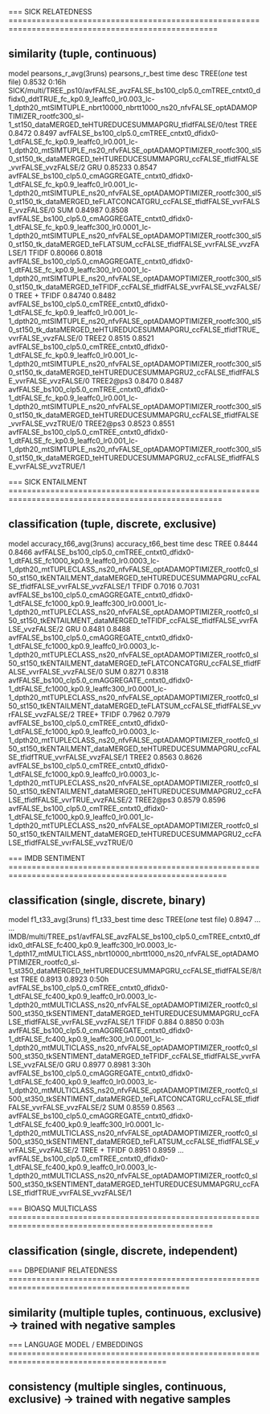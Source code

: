 === SICK RELATEDNESS ===================================================================================================
## similarity (tuple, continuous)
model   pearsons_r_avg(3runs)   pearsons_r_best time    desc
TREE(*one* test file)       0.8532  0:16h   SICK/multi/TREE_ps10/avfFALSE_avzFALSE_bs100_clp5.0_cmTREE_cntxt0_dfidx0_ddtTRUE_fc_kp0.9_leaffc0_lr0.003_lc-1_dpth20_mtSIMTUPLE_nbrt10000_nbrtt1000_ns20_nfvFALSE_optADAMOPTIMIZER_rootfc300_sl-1_st150_dataMERGED_teHTUREDUCESUMMAPGRU_tfidfFALSE/0/test
TREE    0.8472  0.8497      avfFALSE_bs100_clp5.0_cmTREE_cntxt0_dfidx0-1_dtFALSE_fc_kp0.9_leaffc0_lr0.001_lc-1_dpth20_mtSIMTUPLE_ns20_nfvFALSE_optADAMOPTIMIZER_rootfc300_sl50_st150_tk_dataMERGED_teHTUREDUCESUMMAPGRU_ccFALSE_tfidfFALSE_vvrFALSE_vvzFALSE/2
GRU	0.85233	0.8547      avfFALSE_bs100_clp5.0_cmAGGREGATE_cntxt0_dfidx0-1_dtFALSE_fc_kp0.9_leaffc0_lr0.001_lc-1_dpth20_mtSIMTUPLE_ns20_nfvFALSE_optADAMOPTIMIZER_rootfc300_sl50_st150_tk_dataMERGED_teFLATCONCATGRU_ccFALSE_tfidfFALSE_vvrFALSE_vvzFALSE/0
SUM	0.84987	0.8508      avfFALSE_bs100_clp5.0_cmAGGREGATE_cntxt0_dfidx0-1_dtFALSE_fc_kp0.9_leaffc300_lr0.0001_lc-1_dpth20_mtSIMTUPLE_ns20_nfvFALSE_optADAMOPTIMIZER_rootfc300_sl50_st150_tk_dataMERGED_teFLATSUM_ccFALSE_tfidfFALSE_vvrFALSE_vvzFALSE/1
TFIDF	0.80066	0.8018      avfFALSE_bs100_clp5.0_cmAGGREGATE_cntxt0_dfidx0-1_dtFALSE_fc_kp0.9_leaffc300_lr0.0001_lc-1_dpth20_mtSIMTUPLE_ns20_nfvFALSE_optADAMOPTIMIZER_rootfc300_sl50_st150_tk_dataMERGED_teTFIDF_ccFALSE_tfidfFALSE_vvrFALSE_vvzFALSE/0
TREE + TFIDF	0.84740	0.8482  avfFALSE_bs100_clp5.0_cmTREE_cntxt0_dfidx0-1_dtFALSE_fc_kp0.9_leaffc0_lr0.001_lc-1_dpth20_mtSIMTUPLE_ns20_nfvFALSE_optADAMOPTIMIZER_rootfc300_sl50_st150_tk_dataMERGED_teHTUREDUCESUMMAPGRU_ccFALSE_tfidfTRUE_vvrFALSE_vvzFALSE/0
TREE2	0.8515	0.8521  avfFALSE_bs100_clp5.0_cmTREE_cntxt0_dfidx0-1_dtFALSE_fc_kp0.9_leaffc0_lr0.001_lc-1_dpth20_mtSIMTUPLE_ns20_nfvFALSE_optADAMOPTIMIZER_rootfc300_sl50_st150_tk_dataMERGED_teHTUREDUCESUMMAPGRU2_ccFALSE_tfidfFALSE_vvrFALSE_vvzFALSE/0
TREE2@ps3	0.8470	0.8487  avfFALSE_bs100_clp5.0_cmTREE_cntxt0_dfidx0-1_dtFALSE_fc_kp0.9_leaffc0_lr0.001_lc-1_dpth20_mtSIMTUPLE_ns20_nfvFALSE_optADAMOPTIMIZER_rootfc300_sl50_st150_tk_dataMERGED_teHTUREDUCESUMMAPGRU_ccFALSE_tfidfFALSE_vvrFALSE_vvzTRUE/0
TREE2@ps3	0.8523	0.8551  avfFALSE_bs100_clp5.0_cmTREE_cntxt0_dfidx0-1_dtFALSE_fc_kp0.9_leaffc0_lr0.001_lc-1_dpth20_mtSIMTUPLE_ns20_nfvFALSE_optADAMOPTIMIZER_rootfc300_sl50_st150_tk_dataMERGED_teHTUREDUCESUMMAPGRU2_ccFALSE_tfidfFALSE_vvrFALSE_vvzTRUE/1


=== SICK ENTAILMENT ====================================================================================================
## classification (tuple, discrete, exclusive)
model   accuracy_t66_avg(3runs)  accuracy_t66_best  time    desc
TREE	0.8444	0.8466      avfFALSE_bs100_clp5.0_cmTREE_cntxt0_dfidx0-1_dtFALSE_fc1000_kp0.9_leaffc0_lr0.0003_lc-1_dpth20_mtTUPLECLASS_ns20_nfvFALSE_optADAMOPTIMIZER_rootfc0_sl50_st150_tkENTAILMENT_dataMERGED_teHTUREDUCESUMMAPGRU_ccFALSE_tfidfFALSE_vvrFALSE_vvzFALSE/1
TFIDF	0.7016	0.7031      avfFALSE_bs100_clp5.0_cmAGGREGATE_cntxt0_dfidx0-1_dtFALSE_fc1000_kp0.9_leaffc300_lr0.0001_lc-1_dpth20_mtTUPLECLASS_ns20_nfvFALSE_optADAMOPTIMIZER_rootfc0_sl50_st150_tkENTAILMENT_dataMERGED_teTFIDF_ccFALSE_tfidfFALSE_vvrFALSE_vvzFALSE/2
GRU	0.8481	0.8488      avfFALSE_bs100_clp5.0_cmAGGREGATE_cntxt0_dfidx0-1_dtFALSE_fc1000_kp0.9_leaffc0_lr0.0003_lc-1_dpth20_mtTUPLECLASS_ns20_nfvFALSE_optADAMOPTIMIZER_rootfc0_sl50_st150_tkENTAILMENT_dataMERGED_teFLATCONCATGRU_ccFALSE_tfidfFALSE_vvrFALSE_vvzFALSE/0
SUM	0.8271	0.8318      avfFALSE_bs100_clp5.0_cmAGGREGATE_cntxt0_dfidx0-1_dtFALSE_fc1000_kp0.9_leaffc300_lr0.0001_lc-1_dpth20_mtTUPLECLASS_ns20_nfvFALSE_optADAMOPTIMIZER_rootfc0_sl50_st150_tkENTAILMENT_dataMERGED_teFLATSUM_ccFALSE_tfidfFALSE_vvrFALSE_vvzFALSE/2
TREE+ TFIDF	0.7962	0.7979      avfFALSE_bs100_clp5.0_cmTREE_cntxt0_dfidx0-1_dtFALSE_fc1000_kp0.9_leaffc0_lr0.0003_lc-1_dpth20_mtTUPLECLASS_ns20_nfvFALSE_optADAMOPTIMIZER_rootfc0_sl50_st150_tkENTAILMENT_dataMERGED_teHTUREDUCESUMMAPGRU_ccFALSE_tfidfTRUE_vvrFALSE_vvzFALSE/1
TREE2	0.8563	0.8626      avfFALSE_bs100_clp5.0_cmTREE_cntxt0_dfidx0-1_dtFALSE_fc1000_kp0.9_leaffc0_lr0.0003_lc-1_dpth20_mtTUPLECLASS_ns20_nfvFALSE_optADAMOPTIMIZER_rootfc0_sl50_st150_tkENTAILMENT_dataMERGED_teHTUREDUCESUMMAPGRU2_ccFALSE_tfidfFALSE_vvrTRUE_vvzFALSE/2
TREE2@ps3   0.8579  0.8596      avfFALSE_bs100_clp5.0_cmTREE_cntxt0_dfidx0-1_dtFALSE_fc1000_kp0.9_leaffc0_lr0.001_lc-1_dpth20_mtTUPLECLASS_ns20_nfvFALSE_optADAMOPTIMIZER_rootfc0_sl50_st150_tkENTAILMENT_dataMERGED_teHTUREDUCESUMMAPGRU2_ccFALSE_tfidfFALSE_vvrFALSE_vvzTRUE/0


=== IMDB SENTIMENT =====================================================================================================
## classification (single, discrete, binary)
model   f1_t33_avg(3runs)  f1_t33_best  time    desc
TREE(*one* test file)	0.8947  ... ... IMDB/multi/TREE_ps1/avfFALSE_avzFALSE_bs100_clp5.0_cmTREE_cntxt0_dfidx0_dtFALSE_fc400_kp0.9_leaffc300_lr0.0003_lc-1_dpth17_mtMULTICLASS_nbrt10000_nbrtt1000_ns20_nfvFALSE_optADAMOPTIMIZER_rootfc0_sl-1_st350_dataMERGED_teHTUREDUCESUMMAPGRU_ccFALSE_tfidfFALSE/8/test
TREE	0.8913	0.8923	0:50h   avfFALSE_bs100_clp5.0_cmTREE_cntxt0_dfidx0-1_dtFALSE_fc400_kp0.9_leaffc0_lr0.0003_lc-1_dpth20_mtMULTICLASS_ns20_nfvFALSE_optADAMOPTIMIZER_rootfc0_sl500_st350_tkSENTIMENT_dataMERGED_teHTUREDUCESUMMAPGRU_ccFALSE_tfidfFALSE_vvrFALSE_vvzFALSE/1
TFIDF	0.884	0.8850	0:03h   avfFALSE_bs100_clp5.0_cmAGGREGATE_cntxt0_dfidx0-1_dtFALSE_fc400_kp0.9_leaffc300_lr0.0001_lc-1_dpth20_mtMULTICLASS_ns20_nfvFALSE_optADAMOPTIMIZER_rootfc0_sl500_st350_tkSENTIMENT_dataMERGED_teTFIDF_ccFALSE_tfidfFALSE_vvrFALSE_vvzFALSE/0
GRU	0.8977	0.8981	3:30h   avfFALSE_bs100_clp5.0_cmAGGREGATE_cntxt0_dfidx0-1_dtFALSE_fc400_kp0.9_leaffc0_lr0.0003_lc-1_dpth20_mtMULTICLASS_ns20_nfvFALSE_optADAMOPTIMIZER_rootfc0_sl500_st350_tkSENTIMENT_dataMERGED_teFLATCONCATGRU_ccFALSE_tfidfFALSE_vvrFALSE_vvzFALSE/2
SUM	0.8559	0.8563	... avfFALSE_bs100_clp5.0_cmAGGREGATE_cntxt0_dfidx0-1_dtFALSE_fc400_kp0.9_leaffc300_lr0.0001_lc-1_dpth20_mtMULTICLASS_ns20_nfvFALSE_optADAMOPTIMIZER_rootfc0_sl500_st350_tkSENTIMENT_dataMERGED_teFLATSUM_ccFALSE_tfidfFALSE_vvrFALSE_vvzFALSE/2
TREE + TFIDF    0.8951	0.8959  ... avfFALSE_bs100_clp5.0_cmTREE_cntxt0_dfidx0-1_dtFALSE_fc400_kp0.9_leaffc0_lr0.0003_lc-1_dpth20_mtMULTICLASS_ns20_nfvFALSE_optADAMOPTIMIZER_rootfc0_sl500_st350_tkSENTIMENT_dataMERGED_teHTUREDUCESUMMAPGRU_ccFALSE_tfidfTRUE_vvrFALSE_vvzFALSE/1


=== BIOASQ MULTICLASS ==================================================================================================
## classification (single, discrete, independent)



=== DBPEDIANIF RELATEDNESS =============================================================================================
## similarity (multiple tuples, continuous, exclusive) -> trained with negative samples



=== LANGUAGE MODEL / EMBEDDINGS ========================================================================================
## consistency (multiple singles, continuous, exclusive) -> trained with negative samples
